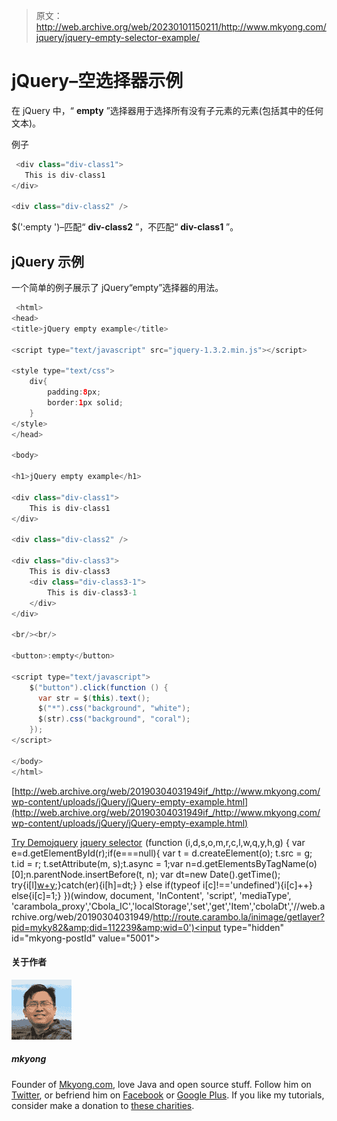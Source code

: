 > 原文：<http://web.archive.org/web/20230101150211/http://www.mkyong.com/jquery/jquery-empty-selector-example/>

# jQuery–空选择器示例

在 jQuery 中，“ **empty** ”选择器用于选择所有没有子元素的元素(包括其中的任何文本)。

例子

```java
 <div class="div-class1">
   This is div-class1
</div>

<div class="div-class2" /> 
```

$(':empty ')–匹配“ **div-class2** ”，不匹配“ **div-class1** ”。

## jQuery 示例

一个简单的例子展示了 jQuery“empty”选择器的用法。

```java
 <html>
<head>
<title>jQuery empty example</title>

<script type="text/javascript" src="jquery-1.3.2.min.js"></script>

<style type="text/css">
	div{
		padding:8px;
		border:1px solid;
	}
</style>
</head>

<body>

<h1>jQuery empty example</h1>

<div class="div-class1">
	This is div-class1
</div>

<div class="div-class2" />

<div class="div-class3">
	This is div-class3
	<div class="div-class3-1">
		This is div-class3-1
	</div>	
</div>

<br/><br/>

<button>:empty</button>

<script type="text/javascript">
    $("button").click(function () {
      var str = $(this).text();
      $("*").css("background", "white");
      $(str).css("background", "coral");
    });
</script>

</body>
</html> 
```

[http://web.archive.org/web/20190304031949if_/http://www.mkyong.com/wp-content/uploads/jQuery/jQuery-empty-example.html](http://web.archive.org/web/20190304031949if_/http://www.mkyong.com/wp-content/uploads/jQuery/jQuery-empty-example.html)

[Try Demo](http://web.archive.org/web/20190304031949/http://www.mkyong.com/wp-content/uploads/jQuery/jQuery-empty-example.html)[jquery](http://web.archive.org/web/20190304031949/http://www.mkyong.com/tag/jquery/) [jquery selector](http://web.archive.org/web/20190304031949/http://www.mkyong.com/tag/jquery-selector/)![](img/5533a0281d60c8df2fec785febe5512d.png) (function (i,d,s,o,m,r,c,l,w,q,y,h,g) { var e=d.getElementById(r);if(e===null){ var t = d.createElement(o); t.src = g; t.id = r; t.setAttribute(m, s);t.async = 1;var n=d.getElementsByTagName(o)[0];n.parentNode.insertBefore(t, n); var dt=new Date().getTime(); try{i[l][w+y](h,i[l][q+y](h)+'&amp;'+dt);}catch(er){i[h]=dt;} } else if(typeof i[c]!=='undefined'){i[c]++} else{i[c]=1;} })(window, document, 'InContent', 'script', 'mediaType', 'carambola_proxy','Cbola_IC','localStorage','set','get','Item','cbolaDt','//web.archive.org/web/20190304031949/http://route.carambo.la/inimage/getlayer?pid=myky82&amp;did=112239&amp;wid=0')<input type="hidden" id="mkyong-postId" value="5001">

#### 关于作者

![author image](img/4d59196848661443d1724f1ea621f21a.png)

##### mkyong

Founder of [Mkyong.com](http://web.archive.org/web/20190304031949/http://mkyong.com/), love Java and open source stuff. Follow him on [Twitter](http://web.archive.org/web/20190304031949/https://twitter.com/mkyong), or befriend him on [Facebook](http://web.archive.org/web/20190304031949/http://www.facebook.com/java.tutorial) or [Google Plus](http://web.archive.org/web/20190304031949/https://plus.google.com/110948163568945735692?rel=author). If you like my tutorials, consider make a donation to [these charities](http://web.archive.org/web/20190304031949/http://www.mkyong.com/blog/donate-to-charity/).